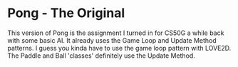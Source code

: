 # Pong - The Original
 This version of Pong is the assignment I turned in for CS50G a while back with some basic AI. It already uses the Game Loop and Update Method patterns.  I guess you kinda have to use the game loop pattern with LOVE2D.  The Paddle and Ball 'classes' definitely use the Update Method.